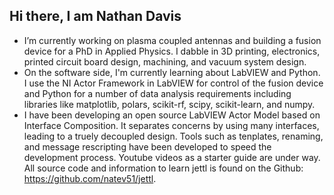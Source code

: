 ## Hi there, I am Nathan Davis

- I’m currently working on plasma coupled antennas and building a fusion device for a PhD in Applied Physics.
I dabble in 3D printing, electronics, printed circuit board design, machining, and vacuum system design.
- On the software side, I'm currently learning about LabVIEW and Python.
I use the NI Actor Framework in LabVIEW for control of the fusion device and Python for a number of data analysis requirements including libraries like matplotlib, polars, scikit-rf, scipy, scikit-learn, and numpy.
- I have been developing an open source LabVIEW Actor Model based on Interface Composition.
It separates concerns by using many interfaces, leading to a truely decoupled design.
Tools such as tenplates, renaming, and message rescripting have been developed to speed the development process.
Youtube videos as a starter guide are under way.
All source code and information to learn jettl is found on the Github:
https://github.com/natev51/jettl.